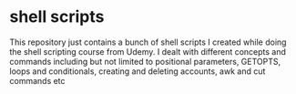 # shell scripts
This repository just contains a bunch of shell scripts I created while doing the shell scripting course from Udemy. I dealt with different
concepts and commands including but not limited to positional parameters, GETOPTS, loops and conditionals, creating and deleting accounts,
awk and cut commands etc
